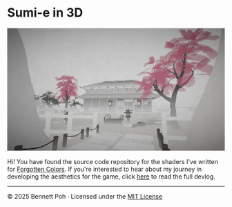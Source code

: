 # Sumi-e in 3D

![Image](https://github.com/bentoBAUX/Sumi-e-in-3D/blob/master/Assets/Images/Feature.png)

Hi! You have found the source code repository for the shaders I've written for [Forgotten Colors](https://felipe-lucas.itch.io/forgotten-colors). If you're interested to hear about my journey in developing the aesthetics for the game, click [here](https://bentobaux.github.io/posts/forgotten-colors-capturing-the-sumi-e-in-3d) to read the full devlog.

---

© 2025 Bennett Poh · Licensed under the [MIT License](LICENSE)
